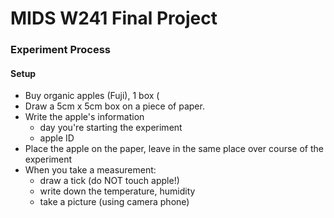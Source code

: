 # MIDS W241 Final Project
### Experiment Process

#### Setup
- Buy organic apples (Fuji), 1 box (
- Draw a 5cm x 5cm box on a piece of paper.
- Write the apple's information 
  - day you're starting the experiment
  - apple ID
- Place the apple on the paper, leave in the same place over course of the experiment
- When you take a measurement:
  - draw a tick (do NOT touch apple!)
  - write down the temperature, humidity
  - take a picture (using camera phone)
